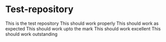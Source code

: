# Test-repository
This is the test repository
This should work properly
This should work as expected
This should work upto the mark
This should work excellent
This should work outstanding
